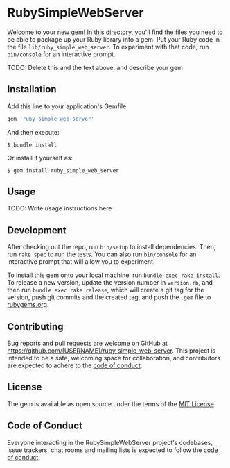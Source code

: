 # RubySimpleWebServer

Welcome to your new gem! In this directory, you'll find the files you need to be able to package up your Ruby library into a gem. Put your Ruby code in the file `lib/ruby_simple_web_server`. To experiment with that code, run `bin/console` for an interactive prompt.

TODO: Delete this and the text above, and describe your gem

## Installation

Add this line to your application's Gemfile:

```ruby
gem 'ruby_simple_web_server'
```

And then execute:

    $ bundle install

Or install it yourself as:

    $ gem install ruby_simple_web_server

## Usage

TODO: Write usage instructions here

## Development

After checking out the repo, run `bin/setup` to install dependencies. Then, run `rake spec` to run the tests. You can also run `bin/console` for an interactive prompt that will allow you to experiment.

To install this gem onto your local machine, run `bundle exec rake install`. To release a new version, update the version number in `version.rb`, and then run `bundle exec rake release`, which will create a git tag for the version, push git commits and the created tag, and push the `.gem` file to [rubygems.org](https://rubygems.org).

## Contributing

Bug reports and pull requests are welcome on GitHub at https://github.com/[USERNAME]/ruby_simple_web_server. This project is intended to be a safe, welcoming space for collaboration, and contributors are expected to adhere to the [code of conduct](https://github.com/[USERNAME]/ruby_simple_web_server/blob/master/CODE_OF_CONDUCT.md).

## License

The gem is available as open source under the terms of the [MIT License](https://opensource.org/licenses/MIT).

## Code of Conduct

Everyone interacting in the RubySimpleWebServer project's codebases, issue trackers, chat rooms and mailing lists is expected to follow the [code of conduct](https://github.com/[USERNAME]/ruby_simple_web_server/blob/master/CODE_OF_CONDUCT.md).
